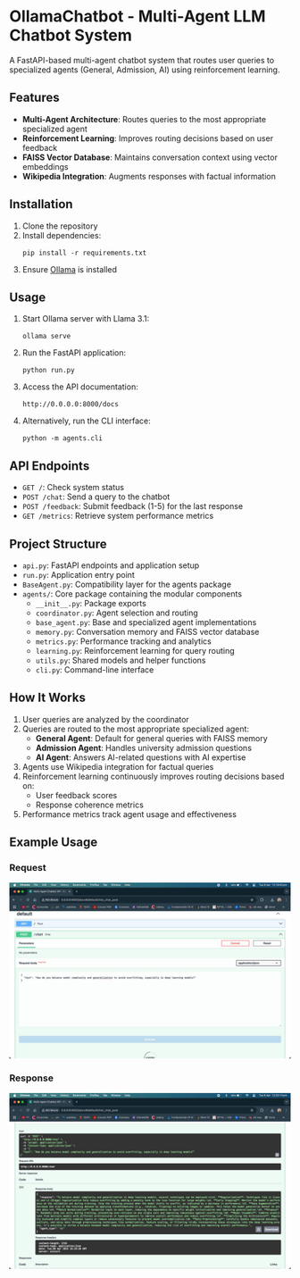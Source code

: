 # OllamaChatbot - Multi-Agent LLM Chatbot System

A FastAPI-based multi-agent chatbot system that routes user queries to specialized agents (General, Admission, AI) using reinforcement learning.

## Features

- **Multi-Agent Architecture**: Routes queries to the most appropriate specialized agent
- **Reinforcement Learning**: Improves routing decisions based on user feedback
- **FAISS Vector Database**: Maintains conversation context using vector embeddings
- **Wikipedia Integration**: Augments responses with factual information

## Installation

1. Clone the repository
2. Install dependencies:
   ```
   pip install -r requirements.txt
   ```
3. Ensure [Ollama](https://ollama.ai/) is installed

## Usage

1. Start Ollama server with Llama 3.1:

   ```
   ollama serve
   ```

2. Run the FastAPI application:

   ```
   python run.py
   ```

3. Access the API documentation:

   ```
   http://0.0.0.0:8000/docs
   ```

4. Alternatively, run the CLI interface:
   ```
   python -m agents.cli
   ```

## API Endpoints

- `GET /`: Check system status
- `POST /chat`: Send a query to the chatbot
- `POST /feedback`: Submit feedback (1-5) for the last response
- `GET /metrics`: Retrieve system performance metrics

## Project Structure

- `api.py`: FastAPI endpoints and application setup
- `run.py`: Application entry point
- `BaseAgent.py`: Compatibility layer for the agents package
- `agents/`: Core package containing the modular components
  - `__init__.py`: Package exports
  - `coordinator.py`: Agent selection and routing
  - `base_agent.py`: Base and specialized agent implementations
  - `memory.py`: Conversation memory and FAISS vector database
  - `metrics.py`: Performance tracking and analytics
  - `learning.py`: Reinforcement learning for query routing
  - `utils.py`: Shared models and helper functions
  - `cli.py`: Command-line interface

## How It Works

1. User queries are analyzed by the coordinator
2. Queries are routed to the most appropriate specialized agent:
   - **General Agent**: Default for general queries with FAISS memory
   - **Admission Agent**: Handles university admission questions
   - **AI Agent**: Answers AI-related questions with AI expertise
3. Agents use Wikipedia integration for factual queries
4. Reinforcement learning continuously improves routing decisions based on:
   - User feedback scores
   - Response coherence metrics
5. Performance metrics track agent usage and effectiveness

## Example Usage

### Request

![request](screenshots/request.jpeg)

### Response

![response](screenshots/response.jpeg)
